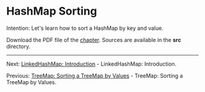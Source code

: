 # HashMap Sorting

Intention: Let's learn how to sort a HashMap by key and value.

Download the PDF file of the [chapter](chapter_30.pdf). Sources are available in the <b>src</b> directory. 

<hr>

Next: [LinkedHashMap: Introduction](chapter_31.md "LinkedHashMap: Introduction") - LinkedHashMap: Introduction.

Previous: [TreeMap: Sorting a TreeMap by Values](chapter_29.md "TreeMap: Sorting a TreeMap by Values") - 
TreeMap: Sorting a TreeMap by Values.